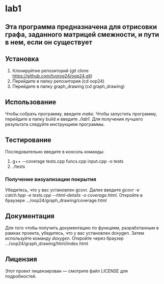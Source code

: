 # lab1
## Эта программа предназначена для отрисовки графа, заданного матрицей смежности, и пути в нем, если он существует
## Установка
1. Клонируйтие репозиторий (git clone https://github.com/tvorog24/oop24.git)
2. Перейдите в папку репозитория (cd oop24)
3. Перейдите в папку graph_drawing (cd graph_drawing)
## Использование
Чтобы собрать программу, введите _make_. Чтобы запустить программу, перейдите в папку build и введите _./lab1_. 
Для получения лучшего результата следуйте инструкциям программы. 
## Тестирование
Последовательно введите в консоль команды:
1. g++ --coverage tests.cpp funcs.cpp input.cpp -o tests
2. ./tests
### Получение визуализации покрытия
Убедитесь, что у вас установлен gcovr. Далее введите _gcovr -e catch.hpp -e tests.cpp --html-details -o coverage.html_. Откройте в браузере .../oop24/graph_drawing/coverage.html
## Документация 
Для того чтобы получить документацию по функциям, разработанным в рамках проекта, убедитесь, что у вас установлен doxygen. Затем используйте команду _doxygen_. Откройте через браузер .../oop24/graph_drawing/html/index.html
## Лицензия
Этот проект лицензирован — смотрите файл LICENSE для подробностей.




